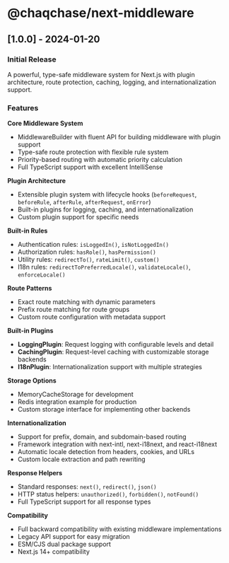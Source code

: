 # @chaqchase/next-middleware

## [1.0.0] - 2024-01-20

### Initial Release

A powerful, type-safe middleware system for Next.js with plugin architecture, route protection, caching, logging, and internationalization support.

### Features

**Core Middleware System**

- MiddlewareBuilder with fluent API for building middleware with plugin support
- Type-safe route protection with flexible rule system
- Priority-based routing with automatic priority calculation
- Full TypeScript support with excellent IntelliSense

**Plugin Architecture**

- Extensible plugin system with lifecycle hooks (`beforeRequest`, `beforeRule`, `afterRule`, `afterRequest`, `onError`)
- Built-in plugins for logging, caching, and internationalization
- Custom plugin support for specific needs

**Built-in Rules**

- Authentication rules: `isLoggedIn()`, `isNotLoggedIn()`
- Authorization rules: `hasRole()`, `hasPermission()`
- Utility rules: `redirectTo()`, `rateLimit()`, `custom()`
- I18n rules: `redirectToPreferredLocale()`, `validateLocale()`, `enforceLocale()`

**Route Patterns**

- Exact route matching with dynamic parameters
- Prefix route matching for route groups
- Custom route configuration with metadata support

**Built-in Plugins**

- **LoggingPlugin**: Request logging with configurable levels and detail
- **CachingPlugin**: Request-level caching with customizable storage backends
- **I18nPlugin**: Internationalization support with multiple strategies

**Storage Options**

- MemoryCacheStorage for development
- Redis integration example for production
- Custom storage interface for implementing other backends

**Internationalization**

- Support for prefix, domain, and subdomain-based routing
- Framework integration with next-intl, next-i18next, and react-i18next
- Automatic locale detection from headers, cookies, and URLs
- Custom locale extraction and path rewriting

**Response Helpers**

- Standard responses: `next()`, `redirect()`, `json()`
- HTTP status helpers: `unauthorized()`, `forbidden()`, `notFound()`
- Full TypeScript support for all response types

**Compatibility**

- Full backward compatibility with existing middleware implementations
- Legacy API support for easy migration
- ESM/CJS dual package support
- Next.js 14+ compatibility
